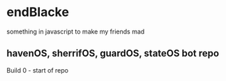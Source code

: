 # endBlacke
something in javascript to make my friends mad


## havenOS, sherrifOS, guardOS, stateOS bot repo

Build 0 - start of repo


